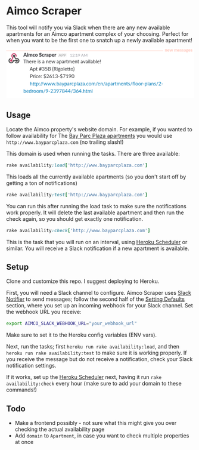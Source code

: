 # Aimco Scraper

This tool will notify you via Slack when there are any new available apartments for an Aimco apartment complex of your choosing. Perfect for when you want to be the first one to snatch up a newly available apartment!

![](/app/assets/images/aimco-scraper.png)

## Usage

Locate the Aimco property's website domain. For example, if you wanted to follow availability for The [Bay Parc Plaza apartments](http://www.bayparcplaza.com/) you would use `http://www.bayparcplaza.com` (no trailing slash!)

This domain is used when running the tasks. There are three available:

```ruby
rake availability:load['http://www.bayparcplaza.com']
```
This loads all the currently available apartments (so you don't start off by getting a ton of notifications)

```ruby
rake availability:test['http://www.bayparcplaza.com']
```
You can run this after running the load task to make sure the notifications work properly.
It will delete the last available apartment and then run the check again, so you should get exactly
one notification.

```ruby
rake availability:check['http://www.bayparcplaza.com']
```
This is the task that you will run on an interval, using [Heroku Scheduler](https://elements.heroku.com/addons/scheduler) or similar. You will receive a Slack notification if a new apartment is available.

## Setup

Clone and customize this repo. I suggest deploying to Heroku.

First, you will need a Slack channel to configure. Aimco Scraper uses [Slack Notifier](https://github.com/stevenosloan/slack-notifier) to send messages;
follow the second half of the [Setting Defaults](https://github.com/stevenosloan/slack-notifier#setting-defaults) section, where you set up an incoming webhook for your Slack channel. Set the webhook URL you receive:

```bash
export AIMCO_SLACK_WEBHOOK_URL="your_webhook_url"
```

Make sure to set it to the Heroku config variables (ENV vars).

Next, run the tasks; first `heroku run rake availability:load`, and then `heroku run rake availability:test` to make sure it is working properly. If you receive the message but do not receive a notification, check your Slack notification settings.

If it works, set up the [Heroku Scheduler](https://elements.heroku.com/addons/scheduler) next, having it run `rake availability:check` every hour (make sure to add your domain to these commands!)

## Todo

* Make a frontend possibly - not sure what this might give you over checking the actual availability page
* Add `domain` to `Apartment`, in case you want to check multiple properties at once

